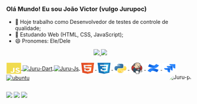### Olá Mundo! Eu sou João Victor (vulgo Jurupoc)

- 🔭 Hoje trabalho como Desenvolvedor de testes de controle de qualidade;
- 🌱 Estudando Web (HTML, CSS, JavaScript);
- 😄 Pronomes: Ele/Dele

<div align="center">
  <a href="https://github.com/jurupoc">
  <img height="180em" src="https://github-readme-stats.vercel.app/api?username=jurupoc&show_icons=true&theme=dark&include_all_commits=true&count_private=true"/>
  <img height="180em" src="https://github-readme-stats.vercel.app/api/top-langs/?username=jurupoc&layout=compact&langs_count=7&theme=dark"/>
</div>
<div style="display: inline_block"><br>
  <img align="center" alt="Juru-Js" height="30" width="40" src="https://raw.githubusercontent.com/devicons/devicon/master/icons/javascript/javascript-plain.svg">
  <img align="center" alt="Juru-Dart" height="30" width="40" src="https://cdn.jsdelivr.net/gh/devicons/devicon/icons/dart/dart-original.svg">
  <img align="center" alt="Juru-Js" height="30" width="40" src="https://cdn.jsdelivr.net/gh/devicons/devicon/icons/flutter/flutter-original.svg">
  <img align="center" alt="Juru-HTML" height="30" width="40" src="https://raw.githubusercontent.com/devicons/devicon/master/icons/html5/html5-original.svg">
  <img align="center" alt="Juru-CSS" height="30" width="40" src="https://raw.githubusercontent.com/devicons/devicon/master/icons/css3/css3-original.svg">
  <img align="center" alt="Juru-Python" height="30" width="40" src="https://raw.githubusercontent.com/devicons/devicon/master/icons/python/python-original.svg">
  <img align="center" alt="Juru-Python" height="30" width="40" src="https://raw.githubusercontent.com/devicons/devicon/master/icons/jenkins/jenkins-original.svg">
  <img align="center" alt="Juru-Python" height="30" width="40" src="https://raw.githubusercontent.com/devicons/devicon/master/icons/confluence/confluence-original.svg">
  <img align="center" alt="Juru-Python" height="30" width="40" src="https://raw.githubusercontent.com/devicons/devicon/master/icons/jira/jira-original.svg">
  <img align="center" alt="ubuntu" height="30" width="100" src="https://img.shields.io/badge/Ubuntu-E95420?style=for-the-badge&logo=ubuntu&logoColor=white">
  <img align="right" alt="Juru-pic" height="150" style="border-radius:100px;" src="https://i.pinimg.com/originals/e1/95/f1/e195f1ce20bebb49b951b5518c02ebc5.gif">
</div>
  
  ##
  
 <div> 
  <a href="https://www.instagram.com/jurupoc" target="_blank"><img src="https://img.shields.io/badge/-Instagram-%23E4405F?style=for-the-badge&logo=instagram&logoColor=white" target="_blank"></a>
  <a href = "mailto:contatojurupoc@gmail.com"><img src="https://img.shields.io/badge/-Gmail-%23333?style=for-the-badge&logo=gmail&logoColor=white" target="_blank"></a>
  <a href="https://www.linkedin.com/in/joão-victor-a761291a2" target="_blank"><img src="https://img.shields.io/badge/-LinkedIn-%230077B5?style=for-the-badge&logo=linkedin&logoColor=white" target="_blank"></a> 
 
</div>
